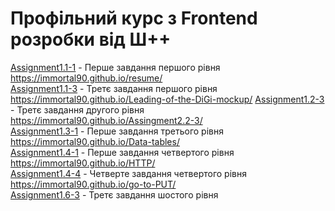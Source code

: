 # Профільний курс з Frontend розробки від Ш++

[Assignment1.1-1](Assignment1.1-1/) - Перше завдання першого рівня https://immortal90.github.io/resume/   
[Assignment1.1-3](Assignment1.1-3/) - Третє завдання першого рівня https://immortal90.github.io/Leading-of-the-DiGi-mockup/
[Assignment1.2-3](Assignment1.2-3/) - Третє завдання другого рівня https://immortal90.github.io/Assingment2.2-3/  
[Assignment1.3-1](Assignment1.3-1/) - Перше завдання третього рівня https://immortal90.github.io/Data-tables/  
[Assignment1.4-1](Assignment1.4-1/) - Перше завдання четвертого рівня https://immortal90.github.io/HTTP/  
[Assignment1.4-4](Assignment1.4-4/) - Четверте завдання четвертого рівня https://immortal90.github.io/go-to-PUT/  
[Assignment1.6-3](Assignment1.6-3/) - Третє завдання шостого рівня  